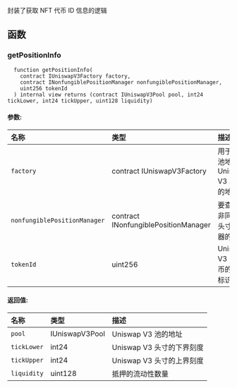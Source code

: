 封装了获取 NFT 代币 ID 信息的逻辑

## 函数

### getPositionInfo

```solidity
  function getPositionInfo(
    contract IUniswapV3Factory factory,
    contract INonfungiblePositionManager nonfungiblePositionManager,
    uint256 tokenId
  ) internal view returns (contract IUniswapV3Pool pool, int24 tickLower, int24 tickUpper, uint128 liquidity)
```

#### 参数:

| 名称                           | 类型                                    | 描述                                                                  |
| :----------------------------- | :-------------------------------------- | :-------------------------------------------------------------------- |
| `factory`                      | contract IUniswapV3Factory              | 用于计算池地址的 Uniswap V3 工厂的地址                                |
| `nonfungiblePositionManager`   | contract INonfungiblePositionManager    | 要查询的非同质化头寸管理器的地址                                      |
| `tokenId`                      | uint256                                 | Uniswap V3 LP 代币的唯一标识符                                        |

#### 返回值:

| 名称       | 类型            | 描述                                         |
| :--------- | :-------------- | :------------------------------------------- |
| `pool`     | IUniswapV3Pool  | Uniswap V3 池的地址                          |
| `tickLower` | int24           | Uniswap V3 头寸的下界刻度                     |
| `tickUpper` | int24           | Uniswap V3 头寸的上界刻度                     |
| `liquidity` | uint128         | 抵押的流动性数量                             |